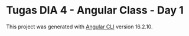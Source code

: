 # Tugas DIA 4 - Angular Class - Day 1

This project was generated with [Angular CLI](https://github.com/angular/angular-cli) version 16.2.10.

